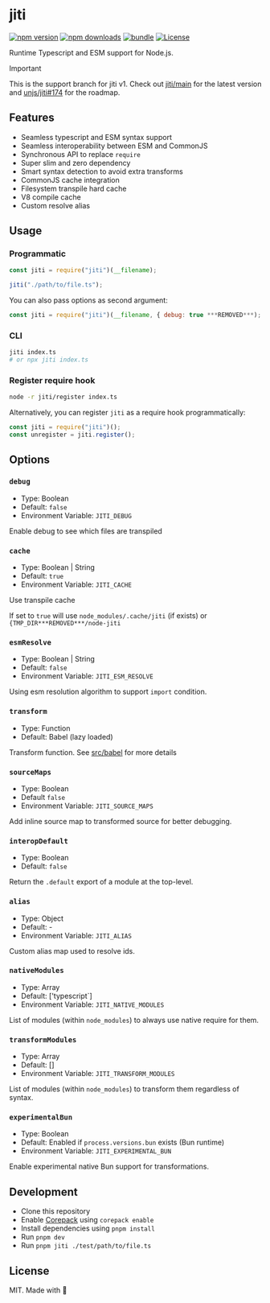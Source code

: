 # jiti

[![npm version][npm-version-src]][npm-version-href]
[![npm downloads][npm-downloads-src]][npm-downloads-href]
[![bundle][bundle-src]][bundle-href]
[![License][license-src]][license-href]

Runtime Typescript and ESM support for Node.js.

> [!IMPORTANT]
> This is the support branch for jiti v1. Check out [jiti/main](https://github.com/unjs/jiti/tree/main) for the latest version and [unjs/jiti#174](https://github.com/unjs/jiti/issues/174) for the roadmap.

## Features

- Seamless typescript and ESM syntax support
- Seamless interoperability between ESM and CommonJS
- Synchronous API to replace `require`
- Super slim and zero dependency
- Smart syntax detection to avoid extra transforms
- CommonJS cache integration
- Filesystem transpile hard cache
- V8 compile cache
- Custom resolve alias

## Usage

### Programmatic

```js
const jiti = require("jiti")(__filename);

jiti("./path/to/file.ts");
```

You can also pass options as second argument:

```js
const jiti = require("jiti")(__filename, { debug: true ***REMOVED***);
```

### CLI

```bash
jiti index.ts
# or npx jiti index.ts
```

### Register require hook

```bash
node -r jiti/register index.ts
```

Alternatively, you can register `jiti` as a require hook programmatically:

```js
const jiti = require("jiti")();
const unregister = jiti.register();
```

## Options

### `debug`

- Type: Boolean
- Default: `false`
- Environment Variable: `JITI_DEBUG`

Enable debug to see which files are transpiled

### `cache`

- Type: Boolean | String
- Default: `true`
- Environment Variable: `JITI_CACHE`

Use transpile cache

If set to `true` will use `node_modules/.cache/jiti` (if exists) or `{TMP_DIR***REMOVED***/node-jiti`

### `esmResolve`

- Type: Boolean | String
- Default: `false`
- Environment Variable: `JITI_ESM_RESOLVE`

Using esm resolution algorithm to support `import` condition.

### `transform`

- Type: Function
- Default: Babel (lazy loaded)

Transform function. See [src/babel](./src/babel.ts) for more details

### `sourceMaps`

- Type: Boolean
- Default `false`
- Environment Variable: `JITI_SOURCE_MAPS`

Add inline source map to transformed source for better debugging.

### `interopDefault`

- Type: Boolean
- Default: `false`

Return the `.default` export of a module at the top-level.

### `alias`

- Type: Object
- Default: -
- Environment Variable: `JITI_ALIAS`

Custom alias map used to resolve ids.

### `nativeModules`

- Type: Array
- Default: ['typescript`]
- Environment Variable: `JITI_NATIVE_MODULES`

List of modules (within `node_modules`) to always use native require for them.

### `transformModules`

- Type: Array
- Default: []
- Environment Variable: `JITI_TRANSFORM_MODULES`

List of modules (within `node_modules`) to transform them regardless of syntax.

### `experimentalBun`

- Type: Boolean
- Default: Enabled if `process.versions.bun` exists (Bun runtime)
- Environment Variable: `JITI_EXPERIMENTAL_BUN`

Enable experimental native Bun support for transformations.

## Development

- Clone this repository
- Enable [Corepack](https://github.com/nodejs/corepack) using `corepack enable`
- Install dependencies using `pnpm install`
- Run `pnpm dev`
- Run `pnpm jiti ./test/path/to/file.ts`

## License

MIT. Made with 💖

<!-- Badged -->

[npm-version-src]: https://img.shields.io/npm/v/jiti?style=flat&colorA=18181B&colorB=F0DB4F
[npm-version-href]: https://npmjs.com/package/jiti
[npm-downloads-src]: https://img.shields.io/npm/dm/jiti?style=flat&colorA=18181B&colorB=F0DB4F
[npm-downloads-href]: https://npmjs.com/package/jiti
[bundle-src]: https://img.shields.io/bundlephobia/minzip/jiti?style=flat&colorA=18181B&colorB=F0DB4F
[bundle-href]: https://bundlephobia.com/result?p=h3
[license-src]: https://img.shields.io/github/license/unjs/jiti.svg?style=flat&colorA=18181B&colorB=F0DB4F
[license-href]: https://github.com/unjs/jiti/blob/main/LICENSE
